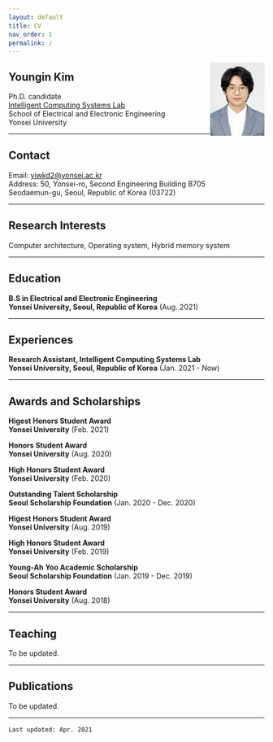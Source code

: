 ```yaml
---
layout: default
title: CV
nav_order: 1
permalink: /
---
```


<img style="float: right;" src="/assets/images/myimage.jpg" width="107" height="144"/>

## Youngin Kim

Ph.D. candidate<br>
[Intelligent Computing Systems Lab](https://icsl.yonsei.ac.kr)<br>
School of Electrical and Electronic Engineering<br>
Yonsei University<br>

---

## Contact

Email: yiwkd2@yonsei.ac.kr<br>
Address: 50, Yonsei-ro, Second Engineering Building B705<br>
Seodaemun-gu, Seoul, Republic of Korea (03722)

---

## Research Interests

Computer architecture, Operating system, Hybrid memory system

---

## Education

**B.S in Electrical and Electronic Engineering**<br>
**Yonsei University, Seoul, Republic of Korea** (Aug. 2021)

---

## Experiences

**Research Assistant, Intelligent Computing Systems Lab**<br>
**Yonsei University, Seoul, Republic of Korea** (Jan. 2021 - Now) 

---

## Awards and Scholarships

**Higest Honors Student Award**<br>
**Yonsei University** (Feb. 2021)<br>

**Honors Student Award**<br>
**Yonsei University** (Aug. 2020)<br>

**High Honors Student Award**<br>
**Yonsei University** (Feb. 2020)<br>

**Outstanding Talent Scholarship**<br>
**Seoul Scholarship Foundation** (Jan. 2020 - Dec. 2020)<br>

**Higest Honors Student Award**<br>
**Yonsei University** (Aug. 2019)<br>

**High Honors Student Award**<br>
**Yonsei University** (Feb. 2019)<br>

**Young-Ah Yoo Academic Scholarship**<br>
**Seoul Scholarship Foundation** (Jan. 2019 - Dec. 2019)<br>

**Honors Student Award**<br>
**Yonsei University** (Aug. 2018)<br>

---

## Teaching

To be updated.

---

## Publications

To be updated.

---

    Last updated: Apr. 2021
